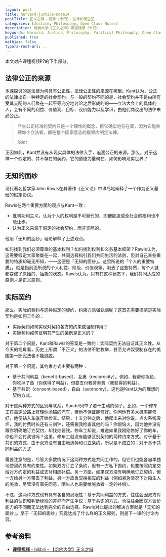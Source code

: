 ```yaml
---
layout: post
title: harvard-justice-note14
postTitle: 正义之辩——随录（十四）：法律如何公正
categories: [Justice, Philosophy, Open Class Notes]
description: 哈佛大学《正义之辩》课堂随录（十四）
keywords: Harvard, Justice, Philosophy, Political Philosophy, Open Class Notes
published: true
mathjax: false
typora-root-url: ..
---
```


本文对应课程视频P7的下半部分。

## 法律公正的来源

本课探讨的是法律为何具有公正性，法律公正性的来源在哪里。Kant认为，公正的法律出自一种特定的社会契约。与一般的契约不同的是，社会契约并不是由所有受其支配的人们聚在一起平等充分地讨论之后形成的的——立法大会上的具体的人，会有不同的利益、价值观、目标、议价能力以及学识，由他们商议出的法律未必公正。

>产生公正标准的契约只是一个理性的概念，但它确实地存在着，因为它能束缚每个立法者，都在整个国家意志的框架内制定法律。
>
>*Kant*

正因如此，Kant并没有从现实具体的法律入手，追溯公正的来源。那么，对于这样一个假定的、并不存在的契约，它的道德力量何在、如何影响现实世界？

## 无知的面纱

现代著名哲学家John Rawls在其著作《正义论》中详尽地阐释了一个作为正义基础的假定协议。

Rawls在两个重要方面的观点与Kant一致：

- 批判功利主义。认为个人的权利是不可替代的，即便能造成全社会的福利也不能让步。
- 认为正义来源于假定的社会契约，而非实际的。

他用「无知的面纱」理论解释了上述观点。

如何找到我们必须尊重的基本权利？如何找到权利和义务基本框架？Rawls认为，这需要假定大家聚集在一起，共同选择指引我们共同生活的法则，但对自己某些重要的特质却毫无所知，——这便是「无知的面纱」。这里所说的「个人的重要特质」，就是指前面所说的个人利益、阶级、价值观等。剥去了这些特质，每个人就都变成了原始的、抽象的状态。Rawls认为，只有在这种状态下，我们共同达成的原则才是正义原则。

## 实际契约

那么，实际的契约与这种假定的契约，约束力孰强孰弱呢？这首先需要搞清楚实际契约是如何工作的：

- 实际契约如何实现对契约各方的约束或强制作用？
- 实际契约如何证明其产生的条例是正义的？

对于第二个问题，Kant和Rawls的答案是一致的：实际契约无法自证其正义性。从今天的视角看，历史上所谓「不正义」的法律不胜枚举，甚至允许奴隶制存在的美国第一部宪法也不能逃脱。

对于第一个问题，其约束方式主要有两种：

- 基于共同利益（benefit-based），互惠（reciprocity）。例如，我帮你捉鱼，你吃掉了鱼（你获得了利益），但要支付我劳务费（我获得的利益）。
- 基于共识（consent-based），自由（autonomy）。这也是Kant认为的理想的契约方式。

对于这两种方式的区别与联系，Sandel列举了若干生动的例子。比如，一个修车工在高速公路上修理你抛锚的汽车，但他不保证能修好。你问他有多大概率能修好，他便钻入车底开始检查。结果，十五分钟之后，他爬出来对你说，点火系统没坏，我的付费时长还有三刻钟，还需要我检查其他的吗？你很恼火，因为他并没有跟你明确地订立契约，却找你要钱。修车工却说，难道如果我刚刚修好了你的车，你也不会付我钱吗？这里，修车工就没有能够区别契约的两种约束方式。对于基于共识的方式，由于双方没有自由地选择和订立条约，所以是不成立的；对于基于共同利益的方式

需要注意的是，尽管大多数情况下这两种方式是共同工作的，但它们也能各自单独地使契约具有约束性。如果双方订立了条约，但有一方私下毁约，也要按照约定交给对方约定的利益或支付相应补偿。另一方面，如果双方没有明确地订立契约，但一方给另一方带去了利益，另一方应当交换相应的利益（例如紧急情况下对陌生人的施救，尽管没有事先同意，陌生人也需要给施救者一定的补偿）。

不过，这两种方式也有具有各自的局限性：基于共同利益的方式，往往会因双方对利益的认识和判断标准的差异而产生争议；基于共识的方式，也往往会因双方议价能力的不同而无法达到完全的自由选择。Rawls对此提出的解决方案就是「无知的面纱」。至于「无知的面纱」究竟达成了什么样的正义原则，则是下一课的讨论内容。

## 参考资料

- [**课程视频** - bilibili - 【哈佛大学】正义之辩](https://www.bilibili.com/video/BV1d4411v7G4)


